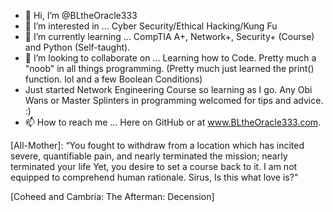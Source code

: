 - 👋 Hi, I’m @BLtheOracle333
- 👀 I’m interested in ... Cyber Security/Ethical Hacking/Kung Fu
- 🌱 I’m currently learning ... CompTIA A+, Network+, Security+ (Course) and Python (Self-taught). 
- 💞️ I’m looking to collaborate on ... Learning how to Code.  Pretty much a "noob" in all things programming. (Pretty much just learned the print() function. lol and a few Boolean Conditions) 
-  Just started Network Engineering Course so learning as I go.  Any Obi Wans or Master Splinters in programming welcomed for tips and advice. :)
- 📫 How to reach me ... Here on GitHub or at www.BLtheOracle333.com. 

 

[All-Mother]: “You fought to withdraw from a location which has incited severe, quantifiable pain, and nearly terminated the mission; nearly terminated your life
Yet, you desire to set a course back to it. 
I am not equipped to comprehend human rationale.
Sirus, Is this what love is?"

[Sirus]: "Yes"
  
 [Coheed and Cambria: The Afterman: Decension]

<!---
BLtheOracle333/BLtheOracle333 is a ✨ special ✨ repository because its `README.md` (this file) appears on your GitHub profile.
You can click the Preview link to take a look at your changes.
--->
